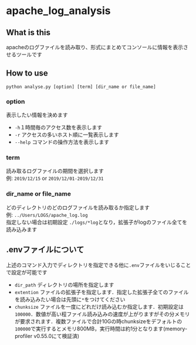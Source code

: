 # apache_log_analysis
## What is this
apacheのログファイルを読み取り、形式にまとめてコンソールに情報を表示させるツールです

## How to use
`python analyse.py [option] [term] [dir_name or file_name]`  

### option
表示したい情報を決めます  
- `-h`１時間毎のアクセス数を表示します
- `-r` アクセスの多いホスト順に一覧表示します
- `--help` コマンドの操作方法を表示します
  
### term
読み取るログファイルの期間を選択します  
例: `2019/12/15` or `2019/12/01-2019/12/31` 

### dir_name or file_name
どのディレクトリのどのログファイルを読み取るか指定します  
例: `../Users/LOGS/apache_log.log`  
指定しない場合は初期設定 `./logs/*log`となり，拡張子がlogのファイル全てを読み込みます  

## .envファイルについて
上述のコマンド入力でディレクトリを指定できる他に`.env`ファイルをいじることで設定が可能です  
- `dir_path` ディレクトリの場所を指定します
- `extention` ファイルの拡張子を指定します．指定した拡張子全てのファイルを読み込みたい場合は先頭に`*`をつけてください  
- `chunksize` ファイルを一度にどれだけ読み込むか指定します．初期設定は`100000`．数値が高い程ファイル読み込みの速度が上がりますがその分メモリが要求されます．複数ファイルで合計10Gの時chunksizeをデフォルトの`100000`で実行するとメモリ800MB，実行時間は約1分となります(memory-profiler v0.55.0にて検証済)




